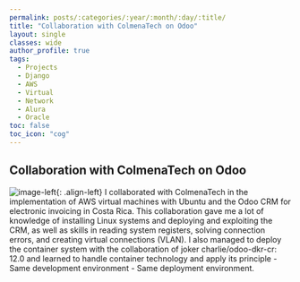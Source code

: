 ```yaml
---
permalink: posts/:categories/:year/:month/:day/:title/
title: "Collaboration with ColmenaTech on Odoo"
layout: single
classes: wide
author_profile: true
tags:
  - Projects
  - Django
  - AWS
  - Virtual
  - Network
  - Alura
  - Oracle
toc: false
toc_icon: "cog"
---
```


## Collaboration with ColmenaTech on Odoo
![image-left]({{"/assets/images/ColmenaTech.jpg"|absolute_url}}){: .align-left}
I collaborated with ColmenaTech in the implementation of AWS virtual machines with Ubuntu and the Odoo CRM for electronic invoicing in Costa Rica. This collaboration gave me a lot of knowledge of installing Linux systems and deploying and exploiting the CRM, as well as skills in reading system registers, solving connection errors, and creating virtual connections (VLAN). I also managed to deploy the container system with the collaboration of joker charlie/odoo-dkr-cr: 12.0 and learned to handle container technology and apply its principle - Same development environment - Same deployment environment.